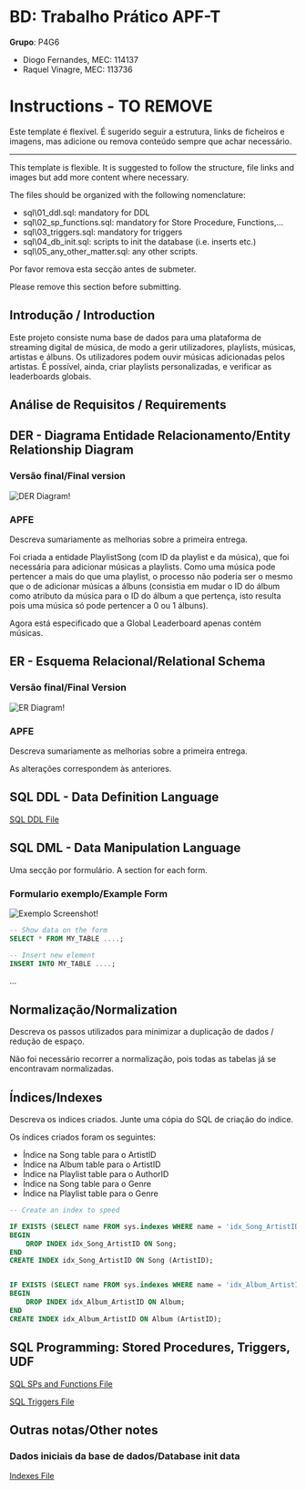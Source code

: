 # BD: Trabalho Prático APF-T

**Grupo**: P4G6
- Diogo Fernandes, MEC: 114137
- Raquel Vinagre, MEC: 113736

# Instructions - TO REMOVE

Este template é flexível.
É sugerido seguir a estrutura, links de ficheiros e imagens, mas adicione ou remova conteúdo sempre que achar necessário.

---

This template is flexible.
It is suggested to follow the structure, file links and images but add more content where necessary.

The files should be organized with the following nomenclature:

- sql\01_ddl.sql: mandatory for DDL
- sql\02_sp_functions.sql: mandatory for Store Procedure, Functions,... 
- sql\03_triggers.sql: mandatory for triggers
- sql\04_db_init.sql: scripts to init the database (i.e. inserts etc.)
- sql\05_any_other_matter.sql: any other scripts.

Por favor remova esta secção antes de submeter.

Please remove this section before submitting.

## Introdução / Introduction
 
Este projeto consiste numa base de dados para uma plataforma de streaming digital de música, de modo a gerir utilizadores, playlists, músicas, artistas e álbuns.
Os utilizadores podem ouvir músicas adicionadas pelos artistas. É possível, ainda, criar playlists personalizadas, e verificar as leaderboards globais.


## ​Análise de Requisitos / Requirements

## DER - Diagrama Entidade Relacionamento/Entity Relationship Diagram

### Versão final/Final version

![DER Diagram!](../BeatBase/diagrams/DER%20UPDATED.png "AnImage")

### APFE 

Descreva sumariamente as melhorias sobre a primeira entrega.

Foi criada a entidade PlaylistSong (com ID da playlist e da música), que foi necessária para adicionar músicas a playlists. Como uma música pode pertencer a mais do que uma playlist, o processo não poderia ser o mesmo que o de adicionar músicas a álbuns (consistia em mudar o ID do álbum como atributo da música para o ID do álbum a que pertença, isto resulta pois uma música só pode pertencer a 0 ou 1 álbuns). 

Agora está especificado que a Global Leaderboard apenas contém músicas.

## ER - Esquema Relacional/Relational Schema

### Versão final/Final Version

![ER Diagram!](../BeatBase/diagrams/ER%20UPDATED.png "AnImage")

### APFE

Descreva sumariamente as melhorias sobre a primeira entrega.

As alterações correspondem às anteriores.

## ​SQL DDL - Data Definition Language

[SQL DDL File](../BeatBase/sql/01_ddl.sql "SQLFileQuestion")

## SQL DML - Data Manipulation Language

Uma secção por formulário.
A section for each form.

### Formulario exemplo/Example Form

![Exemplo Screenshot!](screenshots/screenshot_1.jpg "AnImage")

```sql
-- Show data on the form
SELECT * FROM MY_TABLE ....;

-- Insert new element
INSERT INTO MY_TABLE ....;
```

...

## Normalização/Normalization

Descreva os passos utilizados para minimizar a duplicação de dados / redução de espaço.

Não foi necessário recorrer a normalização, pois todas as tabelas já se encontravam normalizadas.

## Índices/Indexes

Descreva os indices criados. Junte uma cópia do SQL de criação do indice.

Os índices criados foram os seguintes:

- Índice na Song table para o ArtistID
- Índice na Album table para o ArtistID
- Índice na Playlist table para o AuthorID
- Índice na Song table para o Genre
- Índice na Playlist table para o Genre


```sql
-- Create an index to speed

IF EXISTS (SELECT name FROM sys.indexes WHERE name = 'idx_Song_ArtistID')
BEGIN
    DROP INDEX idx_Song_ArtistID ON Song;
END
CREATE INDEX idx_Song_ArtistID ON Song (ArtistID);


IF EXISTS (SELECT name FROM sys.indexes WHERE name = 'idx_Album_ArtistID')
BEGIN
    DROP INDEX idx_Album_ArtistID ON Album;
END
CREATE INDEX idx_Album_ArtistID ON Album (ArtistID);

```

## SQL Programming: Stored Procedures, Triggers, UDF

[SQL SPs and Functions File](sql/02_sp_functions.sql "SQLFileQuestion")

[SQL Triggers File](../BeatBase/sql/03_triggers.sql "SQLFileQuestion")

## Outras notas/Other notes

### Dados iniciais da base de dados/Database init data

[Indexes File](../BeatBase/sql/02_Indexes.sql "SQLFileQuestion")



 